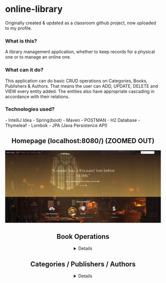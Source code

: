 # online-library
Originally created &amp; updated as a classroom github project, now uploaded to my profile.

<h3>What is this?</h3>
A library management application, whether to keep records for a physical one or to manage an online one.

<h3>What can it do?</h3>
This application can do basic CRUD operations on Categories, Books, Publishers & Authors. That means the user can ADD, UPDATE, DELETE and VIEW every entity added. The entities also have appropriate cascading in accordance with their relations.

<h3>Technologies used?</h3>
- IntelliJ Idea
- Spring(boot)
- Maven
- POSTMAN
- H2 Database
- Thymeleaf
- Lombok
- JPA (Java Persistence API)

<div align="center">

<h2>Homepage (localhost:8080/) (ZOOMED OUT)</h2>

![](https://github.com/TimofteRazvan/online-library/blob/main/home.PNG)

<h2>Book Operations</h2>

<details>

<h2>Books (localhost:8080/books)</h2>

![](https://github.com/TimofteRazvan/online-library/blob/main/books.PNG)

<h2>Book Details (localhost:8080/books/{id})</h2>

![](https://github.com/TimofteRazvan/online-library/blob/main/details.PNG)

<h2>Book Edit (localhost:8080/update-book/{id})</h2>

![](https://github.com/TimofteRazvan/online-library/blob/main/update.PNG)

</details>

<h2>Categories / Publishers / Authors</h2>

<details>

<h2>Categories (localhost:8008/categories)</h2>

![](https://github.com/TimofteRazvan/online-library/blob/main/categories.PNG)

<h2>Publishers (localhost:8080/publishers)</h2>

![](https://github.com/TimofteRazvan/online-library/blob/main/publishers.PNG)

<h2>Authors (localhost:8080/authors)</h2>

![](https://github.com/TimofteRazvan/online-library/blob/main/authors.PNG)

</details>

</div>
